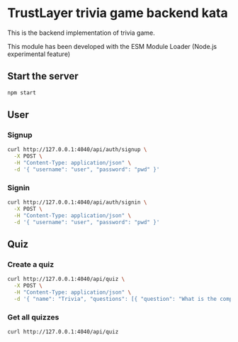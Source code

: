 # TrustLayer trivia game backend kata

This is the backend implementation of trivia game.

This module has been developed with the ESM Module Loader (Node.js experimental feature)
## Start the server

```bash
npm start
```

## User

### Signup

```bash
curl http://127.0.0.1:4040/api/auth/signup \
  -X POST \
  -H "Content-Type: application/json" \
  -d '{ "username": "user", "password": "pwd" }'
```

### Signin

```bash
curl http://127.0.0.1:4040/api/auth/signin \
  -X POST \
  -H "Content-Type: application/json" \
  -d '{ "username": "user", "password": "pwd" }'
```

## Quiz

### Create a quiz

```bash
curl http://127.0.0.1:4040/api/quiz \
  -X POST \
  -H "Content-Type: application/json" \
  -d '{ "name": "Trivia", "questions": [{ "question": "What is the company name?", "answers": [{ "answer": "TrustLayer", "correct": true }, { "answer": "TruzzLayer" }, { "answer": "TrumfLayer" }, { "answer": "TrustLawyer" }] }] }'
```

### Get all quizzes

```bash
curl http://127.0.0.1:4040/api/quiz
```

